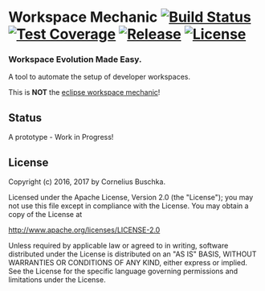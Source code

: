 # Workspace Mechanic [![Build Status](https://travis-ci.org/cbuschka/workspace-mechanic.svg)](https://travis-ci.org/cbuschka/workspace-mechanic) [![Test Coverage](https://codecov.io/gh/cbuschka/workspace-mechanic/branch/master/graph/badge.svg)](https://codecov.io/gh/cbuschka/workspace-mechanic) [![Release](https://img.shields.io/github/release/cbuschka/workspace-mechanic.svg)](https://github.com/cbuschka/workspace-mechanic/releases/latest) [![License](https://img.shields.io/badge/License-GPL%203-yellow.svg)](http://www.gnu.org/licenses/)

### Workspace Evolution Made Easy.

A tool to automate the setup of developer workspaces.

This is __NOT__ the [eclipse workspace mechanic](https://marketplace.eclipse.org/content/workspace-mechanic)!

## Status
A prototype - Work in Progress!

## License

Copyright (c) 2016, 2017 by Cornelius Buschka.

Licensed under the Apache License, Version 2.0 (the "License");
you may not use this file except in compliance with the License.
You may obtain a copy of the License at

   http://www.apache.org/licenses/LICENSE-2.0

Unless required by applicable law or agreed to in writing, software
distributed under the License is distributed on an "AS IS" BASIS,
WITHOUT WARRANTIES OR CONDITIONS OF ANY KIND, either express or implied.
See the License for the specific language governing permissions and
limitations under the License.
